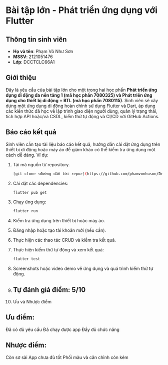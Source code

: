 # Bài tập lớn - Phát triển ứng dụng với Flutter

## Thông tin sinh viên
- **Họ và tên**: Phạm Võ Như Sơn
- **MSSV**: 2121051476
- **Lớp**: DCCTCLC66A1

## Giới thiệu
Đây là yêu cầu của bài tập lớn cho một trong hai học phần **Phát triển ứng dụng di động đa nền tảng 1 (mã học phần 7080325) và Phát triển ứng dụng cho thiết bị di động + BTL (mã học phần 7080115)**. Sinh viên sẽ xây dựng một ứng dụng di động hoàn chỉnh sử dụng Flutter và Dart, áp dụng các kiến thức đã học về lập trình giao diện người dùng, quản lý trạng thái, tích hợp API hoặc/và CSDL, kiểm thử tự động và CI/CD với GitHub Actions.

## Báo cáo kết quả
Sinh viên cần tạo tài liệu báo cáo kết quả, hướng dẫn cài đặt ứng dụng trên thiết bị di động hoặc máy ảo để giám khảo có thể kiểm tra ứng dụng một cách dễ dàng. Ví dụ:
1. Tải mã nguồn từ repository.
    ```bash
    [git clone <đường dẫn tới repo>](https://github.com/phamvonhuson/Drink.git)
    ```

2. Cài đặt các dependencies:
   ```bash
   flutter pub get
   ```
3. Chạy ứng dụng:
   ```bash
   flutter run
   ```
4. Kiểm tra ứng dụng trên thiết bị hoặc máy ảo.
5. Đăng nhập hoặc tạo tài khoản mới (nếu cần).
6. Thực hiện các thao tác CRUD và kiểm tra kết quả.
7. Thực hiện kiểm thử tự động và xem kết quả:
    ```bash
    flutter test
    ```
8. Screenshots hoặc video demo về ứng dụng và quá trình kiểm thử tự động.
9. ## Tự đánh giá điểm: 5/10
10. Ưu và Nhược điểm
## Ưu điểm:
   Đã có đủ yêu cầu
   Đã chạy được app
   Đầy đủ chức năng
## Nhược điểm:
   Còn sơ sài
   App chưa đủ tốt
   Phối màu và căn chỉnh còn kém
   
